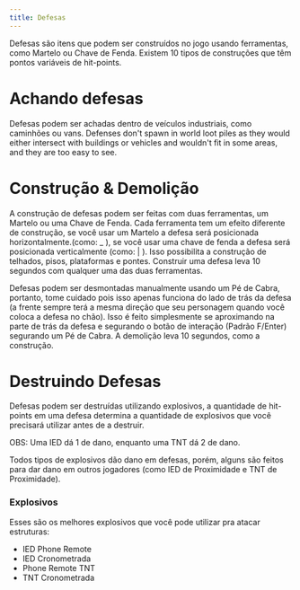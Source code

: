 ```yaml
---
title: Defesas
---
```


Defesas são itens que podem ser construídos no jogo usando ferramentas, como Martelo ou Chave de Fenda. Existem 10 tipos de construções que têm pontos variáveis de hit-points.

# Achando defesas

Defesas podem ser achadas dentro de veículos industriais, como caminhões ou vans.
Defenses don't spawn in world loot piles as they would either intersect with
buildings or vehicles and wouldn't fit in some areas, and they are too easy to
see.

# Construção & Demolição

A construção de defesas podem ser feitas com duas ferramentas, um Martelo ou uma Chave de Fenda. 
Cada ferramenta tem um efeito diferente de construção, se você usar um Martelo a defesa será posicionada horizontalmente.(como: \_ ), se você usar uma chave de fenda a defesa será posicionada verticalmente (como: | ). Isso possibilita a construção de telhados, pisos, plataformas e pontes.
Construir uma defesa leva 10 segundos com qualquer uma das duas ferramentas.

Defesas podem ser desmontadas manualmente usando um Pé de Cabra, portanto, tome cuidado pois isso apenas funciona do lado de trás da defesa (a frente sempre terá a mesma direção que seu personagem quando você coloca a defesa no chão).
Isso é feito simplesmente se aproximando na parte de trás da defesa e segurando o botão de interação (Padrão F/Enter) segurando um Pé de Cabra. A demolição leva 10 segundos, como a construção.

# Destruindo Defesas

Defesas podem ser destruídas utilizando explosivos, a quantidade de hit-points em uma defesa determina a quantidade de explosivos que você precisará utilizar antes de a destruir. 

OBS: Uma IED dá 1 de dano, enquanto uma TNT dá 2 de dano.

Todos tipos de explosivos dão dano em defesas, porém, alguns são feitos para dar dano em outros jogadores (como IED de Proximidade e TNT de Proximidade).

### Explosivos
Esses são os melhores explosivos que você pode utilizar pra atacar estruturas:

- IED Phone Remote
- IED Cronometrada
- Phone Remote TNT
- TNT Cronometrada